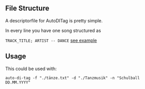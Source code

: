 ## File Structure
A descriptorfile for AutoDITag is pretty simple.

In every line you have one song structured as

`TRACK_TITLE; ARTIST -- DANCE`
[see example](tänze.txt)

## Usage

This could be used with:
```
auto-di-tag -f "./tänze.txt" -d "./Tanzmusik" -n "Schulball DD.MM.YYYY"
```
